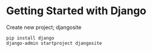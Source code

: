 # Getting Started with Django
Create new project; djangosite
```
pip install django
django-admin startproject djangosite
```